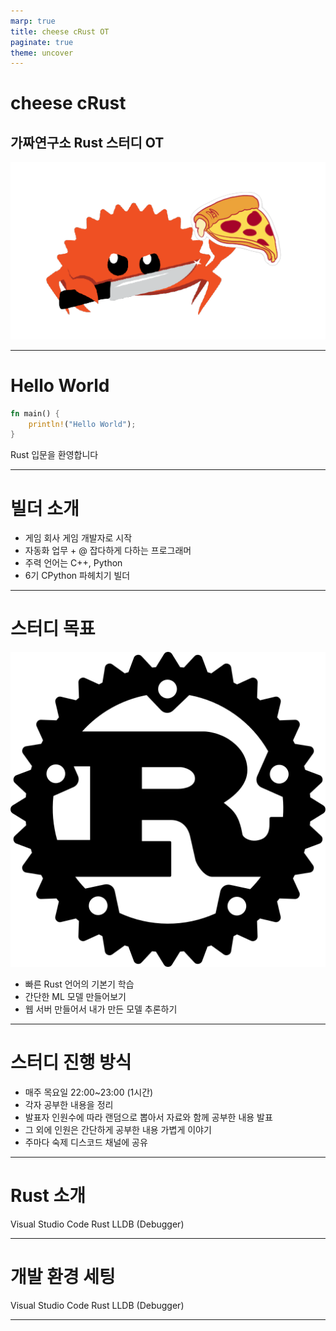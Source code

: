 ```yaml
---
marp: true
title: cheese cRust OT
paginate: true
theme: uncover
---
```


# **cheese cRust** 
## 가짜연구소 Rust 스터디 OT
![](../images/study_logo.png)

---

# Hello World
```rust
fn main() {
    println!("Hello World");
}
```
Rust 입문을 환영합니다

---

# 빌더 소개

- 게임 회사 게임 개발자로 시작
- 자동화 업무 + @ 잡다하게 다하는 프로그래머
- 주력 언어는 C++, Python
- 6기 CPython 파헤치기 빌더

---

# 스터디 목표
![width:200px](../images/rust_logo.png)
- 빠른 Rust 언어의 기본기 학습
- 간단한 ML 모델 만들어보기
- 웹 서버 만들어서 내가 만든 모델 추론하기

---

# 스터디 진행 방식
- 매주 목요일 22:00~23:00 (1시간)
- 각자 공부한 내용을 정리
- 발표자 인원수에 따라 랜덤으로 뽑아서 자료와 함께 공부한 내용 발표
- 그 외에 인원은 간단하게 공부한 내용 가볍게 이야기
- 주마다 숙제 디스코드 채널에 공유

---

# Rust 소개

Visual Studio Code
Rust
LLDB (Debugger)

---

# 개발 환경 세팅

Visual Studio Code
Rust
LLDB (Debugger)

---
